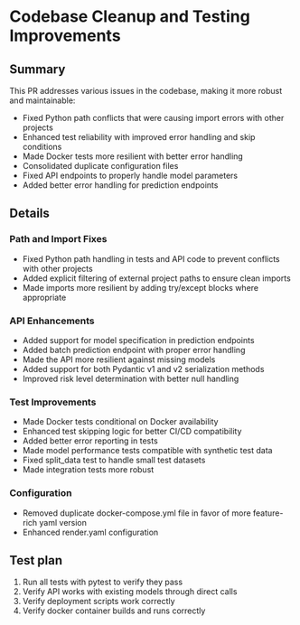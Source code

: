 # Codebase Cleanup and Testing Improvements

## Summary
This PR addresses various issues in the codebase, making it more robust and maintainable:
- Fixed Python path conflicts that were causing import errors with other projects
- Enhanced test reliability with improved error handling and skip conditions
- Made Docker tests more resilient with better error handling
- Consolidated duplicate configuration files
- Fixed API endpoints to properly handle model parameters
- Added better error handling for prediction endpoints

## Details

### Path and Import Fixes
- Fixed Python path handling in tests and API code to prevent conflicts with other projects
- Added explicit filtering of external project paths to ensure clean imports
- Made imports more resilient by adding try/except blocks where appropriate

### API Enhancements
- Added support for model specification in prediction endpoints
- Added batch prediction endpoint with proper error handling
- Made the API more resilient against missing models
- Added support for both Pydantic v1 and v2 serialization methods
- Improved risk level determination with better null handling

### Test Improvements
- Made Docker tests conditional on Docker availability
- Enhanced test skipping logic for better CI/CD compatibility
- Added better error reporting in tests
- Made model performance tests compatible with synthetic test data
- Fixed split_data test to handle small test datasets
- Made integration tests more robust

### Configuration
- Removed duplicate docker-compose.yml file in favor of more feature-rich yaml version
- Enhanced render.yaml configuration

## Test plan
1. Run all tests with pytest to verify they pass
2. Verify API works with existing models through direct calls
3. Verify deployment scripts work correctly
4. Verify docker container builds and runs correctly
